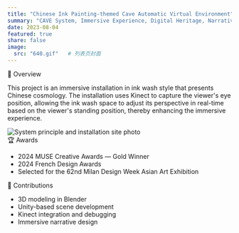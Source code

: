 ```yaml
---
title: "Chinese Ink Painting-themed Cave Automatic Virtual Environment"
summary: "CAVE System, Immersive Experience, Digital Heritage, Narrative Space Design"
date: 2023-08-04
featured: true
share: false
image:
  src: "640.gif"   # 列表页封面
---
```


<div class="section-card">
  <div class="section-title">🧩 Overview</div>
  <p>
    This project is an immersive installation in ink wash style that presents Chinese cosmology.
    The installation uses Kinect to capture the viewer's eye position, allowing the ink wash space
    to adjust its perspective in real-time based on the viewer's standing position, thereby
    enhancing the immersive experience.
  </p>

  <!-- 把原来 Gallery 里的图片直接放到同一块里 -->
  <img src="Frame 44.png" alt="System principle and installation site photo">

<div class="section-card">
  <div class="section-title">🏆 Awards</div>
  <ul class="tight-list">
    <li>2024 MUSE Creative Awards — Gold Winner</li>
    <li>2024 French Design Awards</li>
    <li>Selected for the 62nd Milan Design Week Asian Art Exhibition</li>
  </ul>
</div>

<div class="section-card">
  <div class="section-title">🎯 Contributions</div>
  <ul class="tight-list">
    <li>3D modeling in Blender</li>
    <li>Unity-based scene development</li>
    <li>Kinect integration and debugging</li>
    <li>Immersive narrative design</li>
  </ul>
</div>
